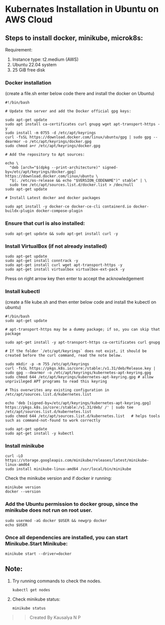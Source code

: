 # Kubernates Installation in Ubuntu on AWS Cloud

## Steps to install docker, minikube, microk8s:

Requirement:
1. Instance type: t2.medium (AWS)
2. Ubuntu 22.04 system
3. 25 GiB free disk

### Docker installation
(create a file.sh enter below code there and install the docker on Ubuntu)

```
#!/bin/bash 

# Update the server and add the Docker official gpg keys:

sudo apt-get update
sudo apt install ca-certificates curl gnupg wget apt-transport-https -y
sudo install -m 0755 -d /etc/apt/keyrings
curl -fsSL https://download.docker.com/linux/ubuntu/gpg | sudo gpg --dearmor -o /etc/apt/keyrings/docker.gpg
sudo chmod a+r /etc/apt/keyrings/docker.gpg

# Add the repository to Apt sources:

echo \
  "deb [arch="$(dpkg --print-architecture)" signed-by=/etc/apt/keyrings/docker.gpg] https://download.docker.com/linux/ubuntu \
  "$(. /etc/os-release && echo "$VERSION_CODENAME")" stable" | \
  sudo tee /etc/apt/sources.list.d/docker.list > /dev/null
sudo apt-get update

# Install Latest docker and docker packages

sudo apt install -y docker-ce docker-ce-cli containerd.io docker-buildx-plugin docker-compose-plugin
```

### Ensure that curl is also installed:
```
sudo apt-get update && sudo apt-get install curl -y
```

### Install VirtualBox (if not already installed)
```
sudo apt-get update
sudo apt-get install conntrack -y
sudo apt-get install curl wget apt-transport-https -y
sudo apt-get install virtualbox virtualbox-ext-pack -y
```
Press on right arrow key then enter to accept the acknowledgement

### Install kubectl
(create a file kube.sh and then enter below code and install the kubectl on ubuntu)
```
#!/bin/bash 
sudo apt-get update

# apt-transport-https may be a dummy package; if so, you can skip that package

sudo apt-get install -y apt-transport-https ca-certificates curl gnupg

# If the folder `/etc/apt/keyrings` does not exist, it should be created before the curl command, read the note below.

sudo mkdir -p -m 755 /etc/apt/keyrings
curl -fsSL https://pkgs.k8s.io/core:/stable:/v1.31/deb/Release.key | sudo gpg --dearmor -o /etc/apt/keyrings/kubernetes-apt-keyring.gpg
sudo chmod 644 /etc/apt/keyrings/kubernetes-apt-keyring.gpg # allow unprivileged APT programs to read this keyring

# This overwrites any existing configuration in /etc/apt/sources.list.d/kubernetes.list

echo 'deb [signed-by=/etc/apt/keyrings/kubernetes-apt-keyring.gpg] https://pkgs.k8s.io/core:/stable:/v1.31/deb/ /' | sudo tee /etc/apt/sources.list.d/kubernetes.list
sudo chmod 644 /etc/apt/sources.list.d/kubernetes.list   # helps tools such as command-not-found to work correctly

sudo apt-get update
sudo apt-get install -y kubectl
```

### Install minikube
```
curl -LO https://storage.googleapis.com/minikube/releases/latest/minikube-linux-amd64
sudo install minikube-linux-amd64 /usr/local/bin/minikube
```
Check the minikube version and if docker ir running:
```
minikube version
docker --version
```

### Add the Ubuntu permission to docker group, since the minikube does not run on root user.
```
sudo usermod -aG docker $USER && newgrp docker
echo $USER
```

### Once all dependencies are installed, you can start Minikube.Start Minikube:
```
minikube start --driver=docker
```
## Note:
1. Try running commands to check the nodes.
   ```
   kubectl get nodes
   ```
2. Check minikube status:
   ```
   minikube status
   ```
   
>>  Created By Kausalya N P
